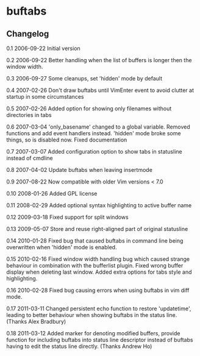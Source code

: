 buftabs
=======

Changelog
---------

0.1  2006-09-22  Initial version 

0.2  2006-09-22  Better handling when the list of buffers is longer then the
                 window width.

0.3  2006-09-27  Some cleanups, set 'hidden' mode by default

0.4  2007-02-26  Don't draw buftabs until VimEnter event to avoid clutter at
                 startup in some circumstances

0.5  2007-02-26  Added option for showing only filenames without directories
                 in tabs

0.6  2007-03-04  'only_basename' changed to a global variable.  Removed
                 functions and add event handlers instead.  'hidden' mode 
                 broke some things, so is disabled now. Fixed documentation

0.7  2007-03-07  Added configuration option to show tabs in statusline
                 instead of cmdline

0.8  2007-04-02  Update buftabs when leaving insertmode

0.9  2007-08-22  Now compatible with older Vim versions < 7.0

0.10 2008-01-26  Added GPL license

0.11 2008-02-29  Added optional syntax highlighting to active buffer name

0.12 2009-03-18  Fixed support for split windows

0.13 2009-05-07  Store and reuse right-aligned part of original statusline

0.14 2010-01-28  Fixed bug that caused buftabs in command line being
                 overwritten when 'hidden' mode is enabled.

0.15 2010-02-16  Fixed window width handling bug which caused strange
                 behaviour in combination with the bufferlist plugin.
                 Fixed wrong buffer display when deleting last window.
                 Added extra options for tabs style and highlighting.

0.16 2010-02-28  Fixed bug causing errors when using buftabs in vim
                 diff mode.

0.17 2011-03-11  Changed persistent echo function to restore 'updatetime',
                 leading to better behaviour when showing buftabs in the
                 status line. (Thanks Alex Bradbury)

0.18 2011-03-12  Added marker for denoting modified buffers, provide
                 function for including buftabs into status line descriptor
                 instead of buftabs having to edit the status line directly.
                 (Thanks Andrew Ho)
